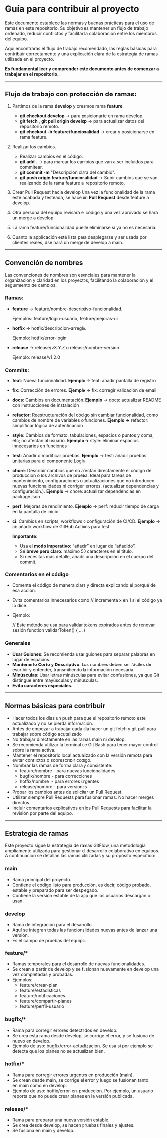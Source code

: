 # **Guía para contribuir al proyecto**

Este documento establece las normas y buenas prácticas para el uso de ramas en este repositorio. Su objetivo es mantener un flujo de trabajo ordenado, reducir conflictos y facilitar la colaboración entre los miembros del equipo.

Aquí encontrarás el flujo de trabajo recomendado, las reglas básicas para contribuir correctamente y una explicación clara de la estrategia de ramas utilizada en el proyecto.

**Es fundamental leer y comprender este documento antes de comenzar a trabajar en el repositorio.**

---

## Flujo **de trabajo con protección de ramas:**



1. Partimos de la rama **develop** y creamos rama **feature**.
    - **git checkout develop** -> para posicionarte en rama develop.
    - **git fetch** , **git pull origin develop** -> para actualizar datos del repositorio remoto.
    - **git checkout -b feature/funcionalidad** -> crear y posicionarse en rama feature.

2. Realizar los cambios.
    - Realizar cambios en el código.
    - **git add .** -> para marcar los cambios que van a ser incluidos para commitear.
    - **git commit -m** "Descripción clara del cambio".
    - **git push origin feature/funcionalidad** -> Subir cambios que se van realizando de la rama feature al repositorio remoto.

3. Crear Pull Request hacia develop
    Una vez la funcionalidad de la rama esté acabada y testeada, se hace un **Pull Request** desde feature a develop.

4. Otra persona del equipo revisará el código y una vez aprovado se hará un merge a develop.

5. La rama feature/funcionalidad puede eliminarse si ya no es necesaria.

6. Cuanto la applicación esté lista para desplegarse y ser usada por clientes reales, dse hará un merge de develop a main.

---
## Convención de nombres

Las convenciones de nombres son esenciales para mantener la organización y claridad en los proyectos, facilitando la colaboración y el seguimiento de cambios.

### Ramas:

- **feature** → feature/nombre-descriptivo-funcionalidad.
    
    Ejemplos: feature/login-usuario, feature/mejoras-ui
    
- **hotfix** → hotfix/descripcion-arreglo.
    
    Ejemplo: hotfix/error-login
    
- **release** → release/vX.Y.Z o release/nombre-version
    
    Ejemplo: release/v1.2.0
    

### Commits:

- **feat**: Nueva funcionalidad. **Ejemplo** → feat: añadir pantalla de registro
- **fix**: Corrección de errores. **Ejemplo** → fix: corregir validación de email
- **docs**: Cambios en documentación. **Ejemplo** → docs: actualizar README con instrucciones de instalación
- **refactor**: Reestructuración del código sin cambiar funcionalidad, como cambios de nombre de variables o funciones.  **Ejemplo →** refactor: simplificar lógica de autenticación
- **style**: Cambios de formato, tabulaciones, espacios o puntos y coma, etc; no afectan al usuario.  **Ejemplo →**  style: eliminar espacios innecesarios en funciones
- **test**: Añadir o modificar pruebas.   **Ejemplo** → test: añadir pruebas unitarias para el componente Login
- **chore**: Describir cambios que no afectan directamente el código de producción o los archivos de prueba. Ideal para tareas de mantenimiento, configuraciones o actualizaciones que no introducen nuevas funcionalidades ni corrigen errores. (actualizar dependencias y  configuración.). **Ejemplo** → chore: actualizar dependencias en package.json
- **perf**: Mejoras de rendimiento. **Ejemplo** → perf: reducir tiempo de carga en la pantalla de inicio
- **ci**: Cambios en scripts, workflows o configuración de CI/CD. **Ejemplo** → ci: añadir workflow de GitHub Actions para test
    
    **Importante**:
    
    - Usa el **modo imperativo**: “añadir” en lugar de “añadido”.
    - Sé **breve pero claro**: máximo 50 caracteres en el título.
    - Si necesitas más detalle, añade una descripción en el cuerpo del commit.

### **Comentarios en el código**

- Comenta el código de manera clara y directa explicando el porqué de esa acción.
- Evita comentarios innecesarios como // incrementa x en 1 si el código ya lo dice.
- Ejemplo:
    
    // Este método se usa para validar tokens expirados antes de renovar sesión
    function validarToken() { ... }
    

### Generales

- **Usar Guiones**: Se recomienda usar guiones para separar palabras en lugar de espacios.
- **Mantenerlo Corto y Descriptivo**: Los nombres deben ser fáciles de escribir y entender, transmitiendo la información necesaria.
- **Minúsculas**: Usar letras minúsculas para evitar confusiones, ya que Git distingue entre mayúsculas y minúsculas.
- **Evita caracteres especiales.**
---

## **Normas básicas para contribuir**
- Hacer todos los días un push para que el repositorio remoto este actualizado y no se pierda información.
- Antes de empezar a trabajar cada dia hacer un git fetch y git pull para trabajar sobre código acutalizado
- No trabajar directamente en las ramas main ni develop.
- Se recomienda utilizar la terminal de Git Bash para tener mayor control sobre la rama activa.
- Mantener el repositorio local actualizado con la versión remota para evitar conflictos o sobrescribir código.
- Nombrar las ramas de forma clara y consistente:
    - feature/nombre - para nuevas funcionalidades
    - bugfix/nombre - para correcciones
    - hotfix/nombre  - para errores urgentes
    - release/nombre - para versiones
- Probar los cambios antes de solicitar un Pull Request.
- Utilizar siempre Pull Requests para fusionar ramas. No hacer merges directos.
- Incluir comentarios explicativos en los Pull Requests para facilitar la revisión por parte del equipo.

---

## **Estrategia de ramas**

Este proyecto sigue la estrategia de ramas GitFlow, una metodología ampliamente utilizada para gestionar el desarrollo colaborativo en equipos. A continuación se detallan las ramas utilizadas y su propósito específico:

### **main**

- Rama principal del proyecto.
- Contiene el código listo para producción, es decir, código probado, estable y preparado para ser desplegado.
- Contiene la versión estable de la app que los usuarios descargan o usan.

### **develop**

- Rama de integración para el desarrollo.
- Aquí se integran todas las funcionalidades nuevas antes de lanzar una versión.
- Es el campo de pruebas del equipo.

### **feature/***

- Ramas temporales para el desarrollo de nuevas funcionalidades.
- Se crean a partir de develop y se fusionan nuevamente en develop una vez completadas y probadas.
- Ejemplos:
    - feature/crear-plan
    - feature/estadisticas
    - feature/notificaciones
    - feature/compartir-planes
    - feature/perfil-usuario

### **bugfix/***

- Rama para corregir errores detectados en develop.
- Se crea esta rama desde develop, se corrige el error, y se fusiona de nuevo en develop.
- Ejemplo de uso: bugfix/error-actualizacion. Se usa si por ejemplo se detecta que los planes no se actualizan bien.

### **hotfix/***

- Rama para corregir errores urgentes en producción (main).
- Se crean desde main, se corrige el error y luego se fusionan tanto en main como en develop.
- Ejemplo de uso: hotfix/error-en-produccion. Por ejemplo, un usuario reporta que no puede crear planes en la versión publicada.

### **release/***

- Rama para preparar una nueva versión estable.
- Se crea desde develop, se hacen pruebas finales y ajustes.
- Se fusiona en main y develop.

